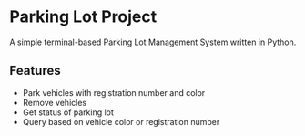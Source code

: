 # Parking Lot Project

A simple terminal-based Parking Lot Management System written in Python.

## Features
- Park vehicles with registration number and color
- Remove vehicles
- Get status of parking lot
- Query based on vehicle color or registration number


